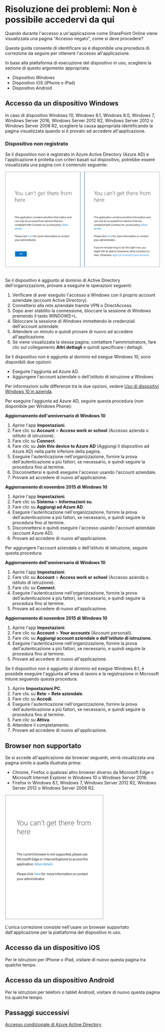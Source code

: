 <properties
	pageTitle="Risoluzione dei problemi: Non è possibile accedervi da qui | Microsoft Azure"
	description="Questo argomento consente di identificare una procedura di correzione da seguire per ottenere l'accesso a un'applicazione."
	services="active-directory"
	keywords="accesso condizionale basato su dispositivo, registrazione dispositivo, abilitare registrazione dispositivo, registrazione dispositivo e software MDM"
	documentationCenter=""
	authors="markusvi"
	manager="femila"
	editor=""/>

<tags
	ms.service="active-directory"
	ms.workload="identity"
	ms.tgt_pltfrm="na"
	ms.devlang="na"
	ms.topic="get-started-article"
	ms.date="08/23/2016"
	ms.author="markvi"/>  


# Risoluzione dei problemi: Non è possibile accedervi da qui

Quando durante l'accesso a un'applicazione come SharePoint Online viene visualizzata una pagina "Accesso negato", come si deve procedere?

Questa guida consente di identificare se è disponibile una procedura di correzione da seguire per ottenere l'accesso all'applicazione.



In base alla piattaforma di esecuzione del dispositivo in uso, scegliere la sezione di questo argomento appropriata:


-	Dispositivo Windows
-	Dispositivo iOS (iPhone o iPad)
-	Dispositivo Android

## Accesso da un dispositivo Windows

In caso di dispositivo Windows 10, Windows 8.1, Windows 8.0, Windows 7, Windows Server 2016, Windows Server 2012 R2, Windows Server 2012 o Windows Server 2008 R2, scegliere la causa appropriata identificando la pagina visualizzata quando si è provato ad accedere all'applicazione.

### Dispositivo non registrato

Se il dispositivo non è registrato in Azure Active Directory (Azure AD) e l'applicazione è protetta con criteri basati sul dispositivo, potrebbe essere visualizzata una pagina con il contenuto seguente:

![Messaggi "Non è possibile accedervi da qui" per dispositivi non registrati](./media/active-directory-conditional-access-device-remediation/01.png "Scenario")  



Se il dispositivo è aggiunto al dominio di Active Directory dell'organizzazione, provare a eseguire le operazioni seguenti:

1.	Verificare di aver eseguito l'accesso a Windows con il proprio account aziendale (account Active Directory).
2.	Connettersi alla rete aziendale tramite VPN o DirectAccess.
3.	Dopo aver stabilito la connessione, bloccare la sessione di Windows premendo il tasto WINDOWS+L.
4.	Sbloccare la sessione di Windows immettendo le credenziali dell'account aziendale.
5.	Attendere un minuto e quindi provare di nuovo ad accedere all'applicazione.
6.	Se viene visualizzata la stessa pagina, contattare l'amministratore, fare clic sul collegamento **Altri dettagli** e quindi specificare i dettagli.

Se il dispositivo non è aggiunto al dominio ed esegue Windows 10, sono disponibili due opzioni:

- Eseguire l'aggiunta ad Azure AD.
- Aggiungere l'account aziendale o dell'istituto di istruzione a Windows

Per informazioni sulle differenze tra le due opzioni, vedere [Uso di dispositivi Windows 10 in azienda](active-directory-azureadjoin-windows10-devices.md).

Per eseguire l'aggiunta ad Azure AD, seguire questa procedura (non disponibile per Windows Phone):

**Aggiornamento dell'anniversario di Windows 10**

1.	Aprire l'app **Impostazioni**.
2.	Fare clic su **Account** > **Access work or school** (Accesso azienda o istituto di istruzione).
3.	Fare clic su **Connect**.
4.	Fare clic su **Join this device to Azure AD** (Aggiungi il dispositivo ad Azure AD) nella parte inferiore della pagina.
5.	Eseguire l'autenticazione nell'organizzazione, fornire la prova dell'autenticazione a più fattori, se necessario, e quindi seguire la procedura fino al termine.
6.	Disconnettersi e quindi eseguire l'accesso usando l'account aziendale.
7.	Provare ad accedere di nuovo all'applicazione.




**Aggiornamento di novembre 2015 di Windows 10**


1.	Aprire l'app **Impostazioni**.
2.	Fare clic su **Sistema** > **Informazioni su**.
3.	Fare clic su **Aggiungi ad Azure AD**.
4.	Eseguire l'autenticazione nell'organizzazione, fornire la prova dell'autenticazione a più fattori, se necessario, e quindi seguire la procedura fino al termine.
5.	Disconnettersi e quindi eseguire l'accesso usando l'account aziendale (account Azure AD).
6.	Provare ad accedere di nuovo all'applicazione.

Per aggiungere l'account aziendale o dell'istituto di istruzione, seguire questa procedura:

**Aggiornamento dell'anniversario di Windows 10**

1.	Aprire l'app **Impostazioni**.
2.	Fare clic su **Account** > **Access work or school** (Accesso azienda o istituto di istruzione).
3.	Fare clic su **Connect**.
4.	Eseguire l'autenticazione nell'organizzazione, fornire la prova dell'autenticazione a più fattori, se necessario, e quindi seguire la procedura fino al termine.
5.	Provare ad accedere di nuovo all'applicazione.


**Aggiornamento di novembre 2015 di Windows 10**

1.	Aprire l'app **Impostazioni**.
2.	Fare clic su **Account** > **Your accounts** (Account personali).
3.	Fare clic su **Aggiungi account aziendale o dell'istituto di istruzione**.
4.	Eseguire l'autenticazione nell'organizzazione, fornire la prova dell'autenticazione a più fattori, se necessario, e quindi seguire la procedura fino al termine.
5.	Provare ad accedere di nuovo all'applicazione.

Se il dispositivo non è aggiunto al dominio ed esegue Windows 8.1, è possibile eseguire l'aggiunta all'area di lavoro e la registrazione in Microsoft Intune seguendo questa procedura:

1.	Aprire **Impostazioni PC**.
2.	Fare clic su **Rete** > **Rete aziendale**.
3.	Fare clic su **Accedi**.
4.	Eseguire l'autenticazione nell'organizzazione, fornire la prova dell'autenticazione a più fattori, se necessario, e quindi seguire la procedura fino al termine.
5.	Fare clic su **Attiva**.
6.	Attendere il completamento.
7.	Provare ad accedere di nuovo all'applicazione.


## Browser non supportato

Se si accede all'applicazione dai browser seguenti, verrà visualizzata una pagina simile a quella illustrata prima:

- Chrome, Firefox o qualsiasi altro browser diverso da Microsoft Edge o Microsoft Internet Explorer in Windows 10 o Windows Server 2016.
- Firefox in Windows 8.1, Windows 7, Windows Server 2012 R2, Windows Server 2012 o Windows Server 2008 R2.

![Messaggi "Non è possibile accedervi da qui" per browser non supportati](./media/active-directory-conditional-access-device-remediation/02.png "Scenario")


L'unica correzione consiste nell'usare un browser supportato dall'applicazione per la piattaforma del dispositivo in uso.

## Accesso da un dispositivo iOS
Per le istruzioni per iPhone o iPad, visitare di nuovo questa pagina tra qualche tempo.

## Accesso da un dispositivo Android
Per le istruzioni per telefoni o tablet Android, visitare di nuovo questa pagina tra qualche tempo.

## Passaggi successivi

[Accesso condizionale di Azure Active Directory](active-directory-conditional-access.md)

<!---HONumber=AcomDC_0831_2016-->